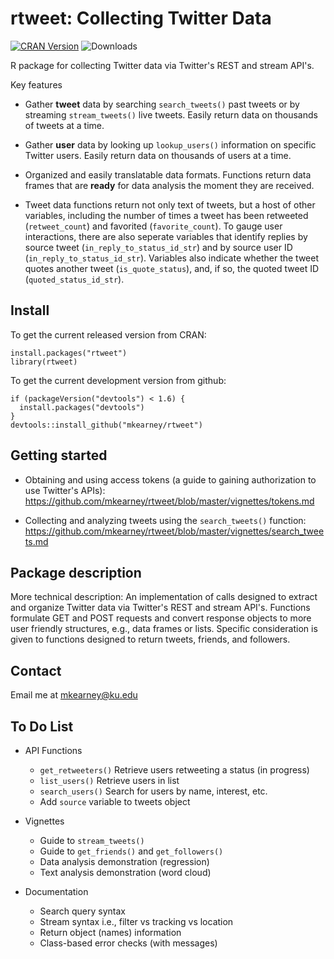 # rtweet: Collecting Twitter Data

[![CRAN Version](http://www.r-pkg.org/badges/version/rtweet)](http://cran.r-project.org/package=rtweet)
![Downloads](http://cranlogs.r-pkg.org/badges/rtweet)

R package for collecting Twitter data via Twitter's REST and stream API's.

Key features

- Gather **tweet** data by searching `search_tweets()` past tweets or 
by streaming `stream_tweets()` live tweets. Easily return data on 
thousands of tweets at a time.

- Gather **user** data by looking up `lookup_users()` information
on specific Twitter users. Easily return data on thousands of users
at a time.

- Organized and easily translatable data formats. Functions return
data frames that are **ready** for data analysis the moment they
are received.

- Tweet data functions return not only text of tweets, but a host of 
other variables, including the number of times a tweet has been 
retweeted (`retweet_count`) and favorited (`favorite_count`).
To gauge user interactions, there are also seperate variables that
identify replies by source tweet (`in_reply_to_status_id_str`) 
and by source user ID (`in_reply_to_status_id_str`). Variables also
indicate whether the tweet quotes another tweet (`is_quote_status`), 
and, if so, the quoted tweet ID (`quoted_status_id_str`).

## Install
To get the current released version from CRAN:
```{r}
install.packages("rtweet")
library(rtweet)
```

To get the current development version from github:
```{r}
if (packageVersion("devtools") < 1.6) {
  install.packages("devtools")
}
devtools::install_github("mkearney/rtweet")
```

## Getting started

- Obtaining and using access tokens (a guide to gaining 
authorization to use Twitter's APIs): https://github.com/mkearney/rtweet/blob/master/vignettes/tokens.md

- Collecting and analyzing tweets using the `search_tweets()` function: https://github.com/mkearney/rtweet/blob/master/vignettes/search_tweets.md

## Package description

More technical description: An implementation of calls designed to extract
and organize Twitter data via Twitter's REST and stream
API's. Functions formulate GET and POST requests and
convert response objects to more user friendly structures,
e.g., data frames or lists. Specific consideration is
given to functions designed to return tweets, friends,
and followers.

## Contact
Email me at mkearney@ku.edu


## To Do List

- API Functions
  - `get_retweeters()` Retrieve users retweeting a status (in progress)
  - `list_users()` Retrieve users in list
  - `search_users()` Search for users by name, interest, etc.
  - Add `source` variable to tweets object
 
- Vignettes
  - Guide to `stream_tweets()`
  - Guide to `get_friends()` and `get_followers()`
  - Data analysis demonstration (regression)
  - Text analysis demonstration (word cloud)

- Documentation
  - Search query syntax
  - Stream syntax i.e., filter vs tracking vs location
  - Return object (names) information
  - Class-based error checks (with messages)

